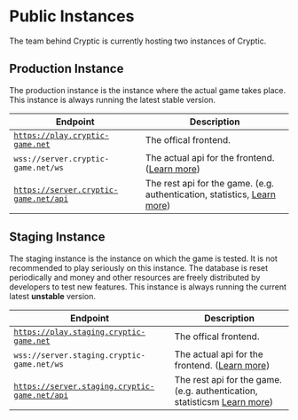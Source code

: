 # Public Instances

The team behind Cryptic is currently hosting two instances of Cryptic.

## Production Instance

The production instance is the instance where the actual game takes place.
This instance is always running the latest stable version.

| Endpoint                                                                     | Description                                                                                     |
|------------------------------------------------------------------------------|-------------------------------------------------------------------------------------------------|
| [`https://play.cryptic-game.net`](https://play.cryptic-game.net)             | The offical frontend.                                                                           |
| `wss://server.cryptic-game.net/ws`                                           | The actual api for the frontend. ([Learn more](../protocol/websocket.md))                       |
| [`https://server.cryptic-game.net/api`](https://server.cryptic-game.net/api) | The rest api for the game. (e.g. authentication, statistics, [Learn more](../protocol/rest.md)) |

## Staging Instance

The staging instance is the instance on which the game is tested. It is not recommended to play seriously on this instance.
The database is reset periodically and money and other resources are freely distributed by developers to test new features.
This instance is always running the current latest **unstable** version.

| Endpoint                                                                                     | Description                                                                                     |
|----------------------------------------------------------------------------------------------|-------------------------------------------------------------------------------------------------|
| [`https://play.staging.cryptic-game.net`](https://play.staging.cryptic-game.net)             | The offical frontend.                                                                           |
| `wss://server.staging.cryptic-game.net/ws`                                                   | The actual api for the frontend. ([Learn more](../protocol/websocket.md))                       |
| [`https://server.staging.cryptic-game.net/api`](https://server.staging.cryptic-game.net/api) | The rest api for the game. (e.g. authentication, statisticsm [Learn more](../protocol/rest.md)) |
